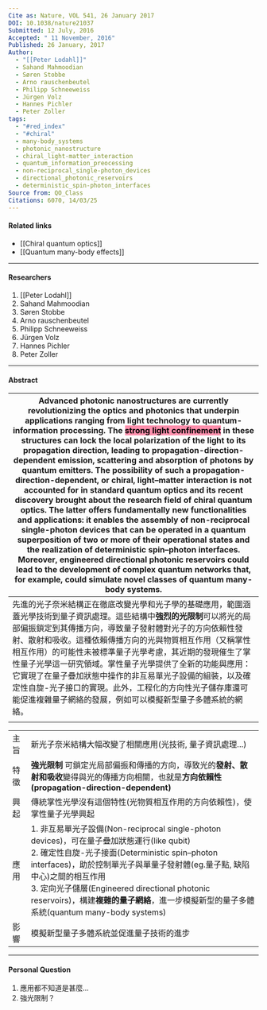 ```yaml
---
Cite as: Nature, VOL 541, 26 January 2017
DOI: 10.1038/nature21037
Submitted: 12 July, 2016
Accepted: " 11 November, 2016"
Published: 26 January, 2017
Author:
  - "[[Peter Lodahl]]"
  - Sahand Mahmoodian
  - Søren Stobbe
  - Arno rauschenbeutel
  - Philipp Schneeweiss
  - Jürgen Volz
  - Hannes Pichler
  - Peter Zoller
tags:
  - "#red_index"
  - "#chiral"
  - many-body_systems
  - photonic_nanostructure
  - chiral_light-matter_interaction
  - quantum_information_preocessing
  - non-reciprocal_single-photon_devices
  - directional_photonic_reservoirs
  - deterministic_spin-photon_interfaces
Source from: QO_Class
Citations: 6070, 14/03/25
---
```

#### Related links
- [[Chiral quantum optics]]
- [[Quantum many-body effects]]

---
#### Researchers
1. [[Peter Lodahl]]
2. Sahand Mahmoodian
3. Søren Stobbe
4. Arno rauschenbeutel
5. Philipp Schneeweiss
6. Jürgen Volz
7. Hannes Pichler
8. Peter Zoller
---
#### Abstract

| Advanced photonic nanostructures are currently revolutionizing the optics and photonics that underpin applications ranging from light technology to quantum-information processing. The <mark style="background: #FF5582A6;">strong light confinement</mark> in these structures can lock the local polarization of the light to its propagation direction, leading to propagation-direction-dependent emission, scattering and absorption of photons by quantum emitters. The possibility of such a propagation-direction-dependent, or chiral, light–matter interaction is not accounted for in standard quantum optics and its recent discovery brought about the research field of chiral quantum optics. The latter offers fundamentally new functionalities and applications: it enables the assembly of non-reciprocal single-photon devices that can be operated in a quantum superposition of two or more of their operational states and the realization of deterministic spin–photon interfaces. Moreover, engineered directional photonic reservoirs could lead to the development of complex quantum networks that, for example, could simulate novel classes of quantum many-body systems. |
| -------------------------------------------------------------------------------------------------------------------------------------------------------------------------------------------------------------------------------------------------------------------------------------------------------------------------------------------------------------------------------------------------------------------------------------------------------------------------------------------------------------------------------------------------------------------------------------------------------------------------------------------------------------------------------------------------------------------------------------------------------------------------------------------------------------------------------------------------------------------------------------------------------------------------------------------------------------------------------------------------------------------------------------------------------------------------------------------------------------------------------------------------------------------------------------------------------- |
| 先進的光子奈米結構正在徹底改變光學和光子學的基礎應用，範圍涵蓋光學技術到量子資訊處理。這些結構中**強烈的光限制**可以將光的局部偏振鎖定到其傳播方向，導致量子發射體對光子的方向依賴性發射、散射和吸收。這種依賴傳播方向的光與物質相互作用（又稱掌性相互作用）的可能性未被標準量子光學考慮，其近期的發現催生了掌性量子光學這一研究領域。掌性量子光學提供了全新的功能與應用：它實現了在量子疊加狀態中操作的非互易單光子設備的組裝，以及確定性自旋-光子接口的實現。此外，工程化的方向性光子儲存庫還可能促進複雜量子網絡的發展，例如可以模擬新型量子多體系統的網絡。                                                                                                                                                                                                                                                                                                                                                                                                                                                                                                                                                                                                                                                                                                                                                                                                                                                                                                                       |
|                                                                                                                                                                                                                                                                                                                                                                                                                                                                                                                                                                                                                                                                                                                                                                                                                                                                                                                                                                                                                                                                                                                                                                                                          |

|     |                                                                                                                                                                                                                                                                                      |
| --- | ------------------------------------------------------------------------------------------------------------------------------------------------------------------------------------------------------------------------------------------------------------------------------------ |
| 主旨  | 新光子奈米結構大幅改變了相關應用(光技術, 量子資訊處理...)                                                                                                                                                                                                                                                     |
| 特徵  | **強光限制** 可鎖定光局部偏振和傳播的方向，導致光的**發射、散射和吸收**變得與光的傳播方向相關，也就是**方向依賴性(propagation-direction-dependent)**                                                                                                                                                                                    |
| 興起  | 傳統掌性光學沒有這個特性(光物質相互作用的方向依賴性)，使掌性量子光學興起                                                                                                                                                                                                                                                |
| 應用  | 1. 非互易單光子設備(Non-reciprocal single-photon devices)，可在量子疊加狀態運行(like qubit)<br>2. 確定性自旋-光子接面(Deterministic spin–photon interfaces)，助於控制單光子與單量子發射體(eg.量子點, 缺陷中心)之間的相互作用<br>3. 定向光子儲層(Engineered directional photonic reservoirs)，構建**複雜的量子網絡**，進一步模擬新型的量子多體系統(quantum many-body systems) |
| 影響  | 模擬新型量子多體系統並促進量子技術的進步                                                                                                                                                                                                                                                                 |

---
#### Personal Question
1. 應用都不知道是甚麼...
2. 強光限制？